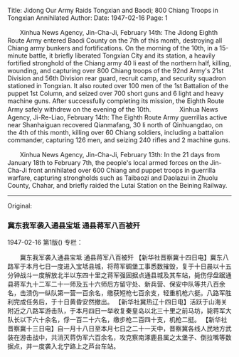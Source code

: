 Title: Jidong Our Army Raids Tongxian and Baodi; 800 Chiang Troops in Tongxian Annihilated
Author:
Date: 1947-02-16
Page: 1

　　Xinhua News Agency, Jin-Cha-Ji, February 14th: The Jidong Eighth Route Army entered Baodi County on the 7th of this month, destroying all Chiang army bunkers and fortifications. On the morning of the 10th, in a 15-minute battle, it briefly liberated Tongxian City and its station, a heavily fortified stronghold of the Chiang army 40 li east of the northern half, killing, wounding, and capturing over 800 Chiang troops of the 92nd Army's 21st Division and 56th Division rear guard, recruit camp, and security squadron stationed in Tongxian. It also routed over 100 men of the 1st Battalion of the puppet 1st Column, and seized over 700 short guns and 6 light and heavy machine guns. After successfully completing its mission, the Eighth Route Army safely withdrew on the evening of the 10th.
　　
　　Xinhua News Agency, Ji-Re-Liao, February 14th: The Eighth Route Army guerrillas active near Shanhaiguan recovered Qianmafang, 30 li north of Qinhuangdao, on the 4th of this month, killing over 60 Chiang soldiers, including a battalion commander, capturing 126 men, and seizing 240 rifles and 2 machine guns.

　　Xinhua News Agency, Jin-Cha-Ji, February 13th: In the 21 days from January 18th to February 7th, the people's local armed forces on the Jin-Cha-Ji front annihilated over 600 Chiang and puppet troops in guerrilla warfare, capturing strongholds such as Taibaozi and Daolazui in Zhuolu County, Chahar, and briefly raided the Lutai Station on the Beining Railway.



<hr /> 

Original: 


### 冀东我军袭入通县宝坻  通县蒋军八百被歼

1947-02-16
第1版()
专栏：

　　冀东我军袭入通县宝坻
    通县蒋军八百被歼
    【新华社晋察冀十四日电】冀东八路军于本月七日一度进入宝坻县城，将蒋军碉堡工事悉数摧毁，复于十日晨以十五分钟战斗一度解放北半以东四十里之蒋军强固据点通县城及其车站，毙伤俘盘踞通县蒋军九十二军二十一师及五十六师后方留守处、新兵营、保安中队等共八百余名，击溃伪一纵队第一营一百余名，缴获短枪七百余支，轻重机枪六挺。八路军胜利完成任务后，于十日黄昏安然撤出。
    【新华社冀热辽十四日电】活跃于山海关附近之八路军游击队，于本月四日一举收复秦皇岛以北三十里之前马坊，毙蒋军大队长以下六十余名，俘一百二十六名，缴步枪二百四十支，机枪二挺。
    【新华社晋察冀十三日电】自一月十八日至本月七日之二十一天中，晋察冀各线人民地方武装在游击战中，共消灭蒋伪军六百余名，攻克察南涿鹿县属之太堡子、倒拉嘴等数据点，并一度袭入北宁路上之芦台车站。

